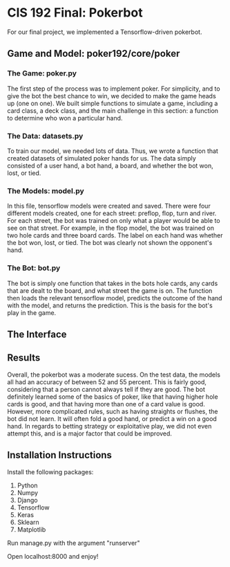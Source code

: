 # CIS 192 Final: Pokerbot
For our final project, we implemented a Tensorflow-driven pokerbot. 
## Game and Model: poker192/core/poker
### The Game: poker.py
The first step of the process was to implement poker. For simplicity, and to give the bot the best chance to win, we decided to make the game heads up (one on one). We built simple functions to simulate a game, including a card class, a deck class, and the main challenge in this section: a function to determine who won a particular hand.  
### The Data: datasets.py
To train our model, we needed lots of data. Thus, we wrote a function that created datasets of simulated poker hands for us. The data simply consisted of a user hand, a bot hand, a board, and whether the bot won, lost, or tied. 
### The Models: model.py
In this file, tensorflow models were created and saved. There were four different models created, one for each street: preflop, flop, turn and river. For each street, the bot was trained on only what a player would be able to see on that street. For example, in the flop model, the bot was trained on two hole cards and three board cards. The label on each hand was whether the bot won, lost, or tied. The bot was clearly not shown the opponent's hand. 
### The Bot: bot.py
The bot is simply one function that takes in the bots hole cards, any cards that are dealt to the board, and what street the game is on. The function then loads the relevant tensorflow model, predicts the outcome of the hand with the model, and returns the prediction. This is the basis for the bot's play in the game.  

## The Interface





## Results
Overall, the pokerbot was a moderate sucess. On the test data, the models all had an accuracy of between 52 and 55 percent. This is fairly good, considering that a person cannot always tell if they are good. The bot definitely learned some of the basics of poker, like that having higher hole cards is good, and that having more than one of a card value is good. However, more complicated rules, such as having straights or flushes, the bot did not learn. It will often fold a good hand, or predict a win on a good hand. In regards to betting strategy or exploitative play, we did not even attempt this, and is a major factor that could be improved. 

## Installation Instructions
Install the following packages: 
1. Python
2. Numpy
3. Django
4. Tensorflow
5. Keras
6. Sklearn
7. Matplotlib

Run manage.py with the argument "runserver"

Open localhost:8000 and enjoy!
